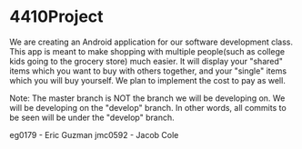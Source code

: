 # 4410Project

We are creating an Android application for our software development class. This app is meant to make shopping with multiple 
people(such as college kids going to the grocery store) much easier. It will display your "shared" items which you want to buy
with others together, and your "single" items which you will buy yourself. We plan to implement the cost to pay as well.

Note: The master branch is NOT the branch we will be developing on. We will be developing on the "develop" branch. In other words, all commits to be seen will be under the "develop" branch.

eg0179 - Eric Guzman
jmc0592 - Jacob Cole
